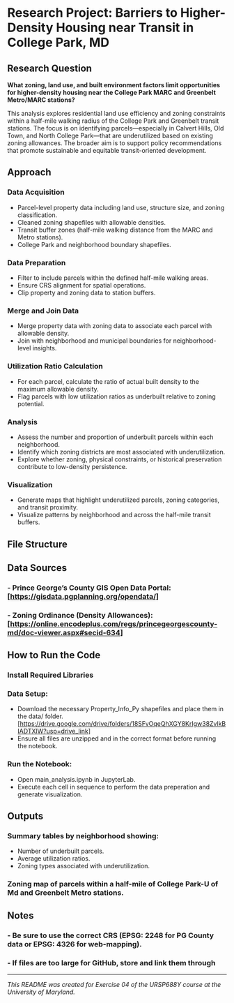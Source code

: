 # Research Project: Barriers to Higher-Density Housing near Transit in College Park, MD

## Research Question

**What zoning, land use, and built environment factors limit opportunities for higher-density housing near the College Park MARC and Greenbelt Metro/MARC stations?**

This analysis explores residential land use efficiency and zoning constraints within a half-mile walking radius of the College Park and Greenbelt transit stations. The focus is on identifying parcels—especially in Calvert Hills, Old Town, and North College Park—that are underutilized based on existing zoning allowances. The broader aim is to support policy recommendations that promote sustainable and equitable transit-oriented development.

## Approach

### Data Acquisition

- Parcel-level property data including land use, structure size, and zoning classification.
- Cleaned zoning shapefiles with allowable densities.
- Transit buffer zones (half-mile walking distance from the MARC and Metro stations).
- College Park and neighborhood boundary shapefiles.

### Data Preparation

- Filter to include parcels within the defined half-mile walking areas.
- Ensure CRS alignment for spatial operations.
- Clip property and zoning data to station buffers.

### Merge and Join Data

- Merge property data with zoning data to associate each parcel with allowable density.
- Join with neighborhood and municipal boundaries for neighborhood-level insights.

### Utilization Ratio Calculation

- For each parcel, calculate the ratio of actual built density to the maximum allowable density.
- Flag parcels with low utilization ratios as underbuilt relative to zoning potential.

### Analysis

- Assess the number and proportion of underbuilt parcels within each neighborhood.
- Identify which zoning districts are most associated with underutilization.
- Explore whether zoning, physical constraints, or historical preservation contribute to low-density persistence.

### Visualization

- Generate maps that highlight underutilized parcels, zoning categories, and transit proximity.
- Visualize patterns by neighborhood and across the half-mile transit buffers.

## File Structure

## Data Sources
### - Prince George’s County GIS Open Data Portal: [https://gisdata.pgplanning.org/opendata/]
### - Zoning Ordinance (Density Allowances): [https://online.encodeplus.com/regs/princegeorgescounty-md/doc-viewer.aspx#secid-634]

## How to Run the Code

### Install Required Libraries

### Data Setup:
- Download the necessary Property_Info_Py shapefiles and place them in the data/ folder. [https://drive.google.com/drive/folders/18SFvOqeQhXGY8KrIgw38ZvlkBIADTXlW?usp=drive_link]
- Ensure all files are unzipped and in the correct format before running the notebook.

### Run the Notebook:
- Open main_analysis.ipynb in JupyterLab.
- Execute each cell in sequence to perform the data preperation and generate visualization.

## Outputs

### Summary tables by neighborhood showing:
- Number of underbuilt parcels.
- Average utilization ratios.
- Zoning types associated with underutilization.

### Zoning map of parcels within a half-mile of College Park-U of Md and Greenbelt Metro stations.

## Notes
### - Be sure to use the correct CRS (EPSG: 2248 for PG County data or EPSG: 4326 for web-mapping).
### - If files are too large for GitHub, store and link them through

---

*This README was created for Exercise 04 of the URSP688Y course at the University of Maryland.*